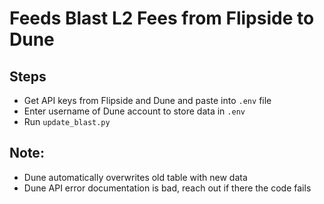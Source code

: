 # Feeds Blast L2 Fees from Flipside to Dune

## Steps
* Get API keys from Flipside and Dune and paste into `.env` file
* Enter username of Dune account to store data in `.env`
* Run `update_blast.py`

## Note:
* Dune automatically overwrites old table with new data
* Dune API error documentation is bad, reach out if there the code fails